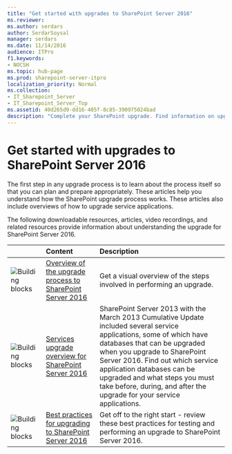 ```yaml
---
title: "Get started with upgrades to SharePoint Server 2016"
ms.reviewer: 
ms.author: serdars
author: SerdarSoysal
manager: serdars
ms.date: 11/14/2016
audience: ITPro
f1.keywords:
- NOCSH
ms.topic: hub-page
ms.prod: sharepoint-server-itpro
localization_priority: Normal
ms.collection:
- IT_Sharepoint_Server
- IT_Sharepoint_Server_Top
ms.assetid: 40d265d9-dd16-405f-8c85-390975024bad
description: "Complete your SharePoint upgrade. Find information on upgrading databases and site collections from SharePoint Server 2013 to SharePoint Server 2016."
---
```


# Get started with upgrades to SharePoint Server 2016

  
The first step in any upgrade process is to learn about the process itself so that you can plan and prepare appropriately. These articles help you understand how the SharePoint upgrade process works. These articles also include overviews of how to upgrade service applications.
  
The following downloadable resources, articles, video recordings, and related resources provide information about understanding the upgrade for SharePoint Server 2016.
  
  
||**Content**|**Description**|
|:-----|:-----|:-----|
|![Building blocks](../media/mod_icon_buildingblock_M.png)|[Overview of the upgrade process to SharePoint Server 2016](overview-of-the-upgrade-process.md) <br/> |Get a visual overview of the steps involved in performing an upgrade.  <br/> |
|![Building blocks](../media/mod_icon_buildingblock_M.png)|[Services upgrade overview for SharePoint Server 2016](overview-of-the-services-upgrade-process.md) <br/> |SharePoint Server 2013 with the March 2013 Cumulative Update included several service applications, some of which have databases that can be upgraded when you upgrade to SharePoint Server 2016. Find out which service application databases can be upgraded and what steps you must take before, during, and after the upgrade for your service applications.  <br/> |
|![Building blocks](../media/mod_icon_buildingblock_M.png)|[Best practices for upgrading to SharePoint Server 2016](best-practices-for-upgrade.md) <br/> |Get off to the right start - review these best practices for testing and performing an upgrade to SharePoint Server 2016.  <br/> |
   


